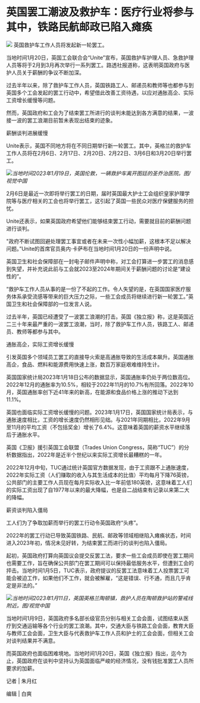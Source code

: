 # 英国罢工潮波及救护车：医疗行业将参与其中，铁路民航邮政已陷入瘫痪

![](https://inews.gtimg.com/newsapp_bt/0/15621744008/1000)
英国救护车工作人员将发起新一轮罢工。

当地时间1月20日，英国工会联合会“Unite”宣布，英国救护车护理人员、急救护理人员等将于2月到3月再次举行一系列罢工。路透社报道称，这表明英国政府与医护人员关于薪酬的争议不断加深。

过去半年以来，除了救护车工作人员，英国铁路工人、邮递员和教师等也都参与到英国多个工会发起的罢工行动中，希望借此改善工资待遇，以应对通胀高企、实际工资增长缓慢等问题。

然而，英国政府和工会为了结束罢工所进行的谈判未能达到各方满意的结果，一波接一波的罢工浪潮目前暂未表现出结束的迹象。

薪酬谈判进展缓慢

Unite表示，英国不同地方将在不同日期举行新一轮罢工。其中，英格兰的救护车工作人员将在2月6日、2月17日、2月20日、2月22日、3月6日和3月20日举行罢工。

![](https://inews.gtimg.com/newsapp_bt/0/15621744010/1000)_当地时间2023年1月19日，英国伦敦，一辆救护车离开图廷的圣乔治医院。图/视觉中国_

2月6日是最近一次即将举行罢工的日期，届时英国最大护士工会组织皇家护理学院等与医疗相关的工会也将举行罢工，这引起了英国一些民众对医疗保健服务的担忧。

Unite还表示，如果英国政府希望他们能够结束罢工行动，需要就目前的薪酬问题进行谈判。

"政府不断试图回避处理罢工事宜或者在未来一次性小幅加薪，这根本不足以解决问题。”Unite的首席官员奥内·卡萨布在当地时间1月20日的一份声明中说。

英国卫生和社会保障部在一封电子邮件声明中称，对工会打算进一步罢工的消息感到失望，并补充说此前与工会就2023至2024年期间关于薪酬问题的讨论是“建设性的”。

“救护车工作人员从事的是一份了不起的工作。令人失望的是，在英国国家医疗服务体系承受流感等带来的巨大压力之际，一些工会成员将继续进行新一轮罢工。”英国卫生和社会保障部的一位发言人说。

过去半年，英国已经遭受了一波罢工浪潮的打击。英国《独立报》称，这是英国近二三十年来最严重的一波罢工浪潮，当时，除了救护车工作人员，铁路工人、邮递员、教师等都参与其中。

通胀高企，实际工资增长缓慢

引发英国多个领域员工罢工的直接导火索是高通胀导致的生活成本飙升。英国通胀高企，食品、燃料和能源费用快速上涨，数百万家庭艰难维持生计。

英国国家统计局2023年1月18日公布的数据显示，英国通胀率仍处于两位数高位。2022年12月的通胀率为10.5%，相较于2022年11月的10.7%有所回落。2022年10月，英国通胀率创下近41年来的新高，在能源和食品价格上涨的推动下达到11.1%。

英国也面临实际工资增长缓慢的问题。2023年1月17日，英国国家统计局表示，与通胀速度相比，工资的增长速度仍然相形见绌。与2021年同期相比，2022年9月至11月的平均工资（不包括奖金）增长了6.4%。这意味着英国的薪资水平继续落后于通胀水平。

英国《卫报》援引英国工会联盟（Trades Union
Congress，简称“TUC”）的分析数据指出，2022年是近半个世纪以来实际工资增长最糟糕的一年。

2022年12月中旬，TUC通过统计英国官方数据发现，由于工资跟不上通胀速度，2022年实际工资（人们赚取的收入与其生活成本的比值）平均每月下降76英镑，公共部门的主要工作人员现在每月实际收入比一年前低180英镑，这意味着工人们的实际工资出现了自1977年以来的最大降幅，也是自二战结束有记录以来第二大的降幅。

薪资谈判陷入僵局

工人们为了争取加薪而举行的罢工行动令英国政府“头疼”。

2022年的罢工行动已导致英国铁路、民航、邮政等领域相继陷入瘫痪状态，时间进入2023年初，情况未见好转，为结束罢工而进行的谈判也陷入僵局。

起初，英国政府打算向英国议会提交反罢工法，要求一些工会成员即使在罢工期间也需要工作，旨在确保公共部门在罢工期间可以保持最低服务水平，但遭到工会的抨击。当地时间1月5日，TUC表示，政府提议的反罢工法意味着工人投票罢工可能会被迫工作，如果他们不工作，就会被解雇，“这是错误、行不通，而且几乎肯定是非法的。”

![](https://inews.gtimg.com/newsapp_bt/0/15621744011/1000)_当地时间2023年1月11日，英国英格兰陶顿镇，救护人员在陶顿救护站的警戒线附近。图/视觉中国_

当地时间1月9日，英国政府多名部长级官员分别与相关工会会面，试图结束从医疗到交通运输等各个行业的罢工浪潮。其中，交通大臣与铁路工会会面，教育大臣与教师工会会面，卫生大臣与代表救护车工作人员和护士的工会会面，但相关工会对谈判结果并不满意。

而英国政府也面临困难境地。当地时间1月20日，英国《独立报》指出，迄今为止，英国政府在谈判中坚持认为英国面临严峻的经济情况，没有钱批准罢工人员所要求的加薪。

记者 | 朱月红

编辑 | 白爽

